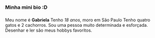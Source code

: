 ### Minha mini bio :D <h3>

Meu nome é **Gabriela** 
Tenho _18 anos_, moro em São Paulo
Tenho quatro gatos e 2 cachorros. 
Sou uma pessoa muito determinada e esforçada. 
Desenhar e ler são meus hobbys favoritos. 